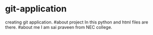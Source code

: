 # git-application
creating git application.
#about project
In this python and html files are there.
#about me
I am sai praveen from NEC college.
